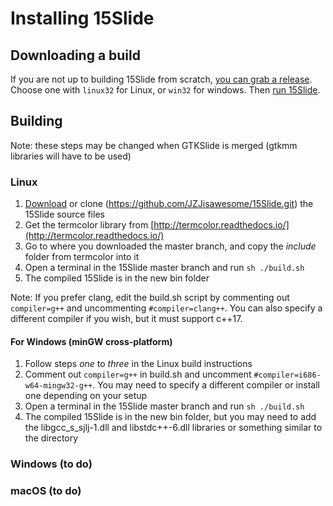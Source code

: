 # Installing 15Slide
## Downloading a build
If you are not up to building 15Slide from scratch, [you can grab a release](https://github.com/JZJisawesome/15Slide/releases). Choose one with `linux32` for Linux, or `win32` for windows. Then [run 15Slide](https://jzjisawesome.github.io/15Slide/Running-15Slide).

## Building
Note: these steps may be changed when GTKSlide is merged (gtkmm libraries will have to be used)

### Linux
1. [Download](https://github.com/JZJisawesome/15Slide/archive/master.zip) or clone (https://github.com/JZJisawesome/15Slide.git) the 15Slide source files
2. Get the termcolor library from [http://termcolor.readthedocs.io/](http://termcolor.readthedocs.io/)
3. Go to where you downloaded the master branch, and copy the _include_ folder from termcolor into it
4. Open a terminal in the 15Slide master branch and run `sh ./build.sh`
5. The compiled 15Slide is in the new bin folder

Note: If you prefer clang, edit the build.sh script by commenting out `compiler=g++` and uncommenting `#compiler=clang++`. You can also specify a different compiler if you wish, but it must support c++17.

#### For Windows (minGW cross-platform)
1. Follow steps _one_ to _three_ in the Linux build instructions
2. Comment out `compiler=g++` in build.sh and uncomment `#compiler=i686-w64-mingw32-g++`. You may need to specify a different compiler or install one depending on your setup
3. Open a terminal in the 15Slide master branch and run `sh ./build.sh`
4. The compiled 15Slide is in the new bin folder, but you may need to add the libgcc_s_sjlj-1.dll and libstdc++-6.dll libraries or something similar to the directory

### Windows (to do)
### macOS (to do)
